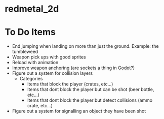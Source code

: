 # redmetal_2d

# To Do Items

- End jumping when landing on more than just the ground. Example: the tumbleweed
- Weapon pick ups with good sprites
- Reload with animation
- Improve weapon anchoring (are sockets a thing in Godot?)
- Figure out a system for collision layers
	- Categories
		- Items that block the player (crates, etc...)
		- Items that dont block the player but can be shot (beer bottle, etc...)
		- Items that dont block the player but detect collisions (ammo crate, etc...)
- Figure out a system for signalling an object they have been shot
